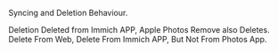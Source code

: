 
Syncing and Deletion Behaviour.

Deletion
Deleted from Immich APP, Apple Photos Remove also Deletes.
Delete From Web, Delete From Immich APP, But Not From Photos App.